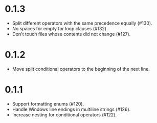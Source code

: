 # 0.1.3

* Split different operators with the same precedence equally (#130).
* No spaces for empty for loop clauses (#132).
* Don't touch files whose contents did not change (#127).

# 0.1.2

* Move split conditional operators to the beginning of the next line.

# 0.1.1

* Support formatting enums (#120).
* Handle Windows line endings in multiline strings (#126).
* Increase nesting for conditional operators (#122).